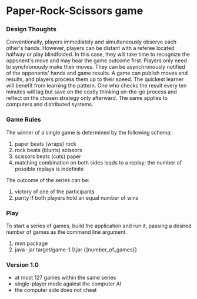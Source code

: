# Paper-Rock-Scissors game

### Design Thoughts
Conventionally, players immediately and simultaneously observe each other's hands.
However, players can be distant with a referee located halfway or play blindfolded. In this case, they will take time to recognize the opponent's move and may hear the game outcome first.
Players only need to synchronously make their moves. They can be asynchronously notified of the opponents' hands and game results.
A game can publish moves and results, and players process them up to their speed. 
The quickest learner will benefit from learning the pattern. One who checks the result every ten minutes will lag but save on the costly thinking on-the-go process and reflect on the chosen strategy only afterward.
The same applies to computers and distributed systems.

### Game Rules
The winner of a single game is determined by the following schema:
1. paper beats (wraps) rock
2. rock beats (blunts) scissors
3. scissors beats (cuts) paper
4. matching combination on both sides leads to a replay; the number of possible replays is indefinite

The outcome of the series can be:
1. victory of one of the participants
2. parity if both players hold an equal number of wins

### Play
To start a series of games, build the application and run it, passing a desired number of games as the command line argument.

1. mvn package
2. java -jar target/game-1.0.jar {{number_of_games}}

### Version 1.0
* at most 127 games within the same series
* single-player mode against the computer AI
* the computer side does not cheat

